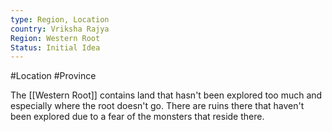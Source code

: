 ```yaml
---
type: Region, Location
country: Vriksha Rajya
Region: Western Root
Status: Initial Idea
---
```


#Location #Province 

The [[Western Root]] contains land that hasn't been explored too much and especially where the root doesn't go. There are ruins there that haven't been explored due to a fear of the monsters that reside there. 


